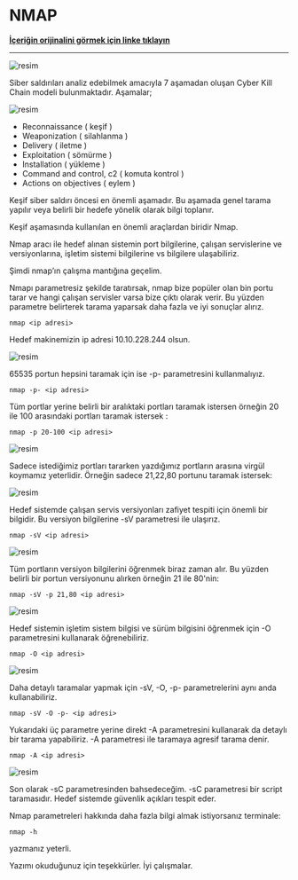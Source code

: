 # NMAP

**[İçeriğin orijinalini görmek için linke tıklayın](https://medium.com/@aysenurdgyl/nmap-1bdc12bcde3b)**

---

![resim](https://miro.medium.com/v2/resize:fit:616/format:webp/0*e16qFLM1HFmRnxSL.jpg)

Siber saldırıları analiz edebilmek amacıyla 7 aşamadan oluşan Cyber Kill Chain modeli bulunmaktadır. Aşamalar;

![resim](https://miro.medium.com/v2/resize:fit:720/format:webp/0*s8Lq4b9317hGMuzy.png)

- Reconnaissance ( keşif )
- Weaponization ( silahlanma )
- Delivery ( iletme )
- Exploitation ( sömürme )
- Installation ( yükleme )
- Command and control, c2 ( komuta kontrol )
- Actions on objectives ( eylem )

Keşif siber saldırı öncesi en önemli aşamadır. Bu aşamada genel tarama yapılır veya belirli bir hedefe yönelik olarak bilgi toplanır.

Keşif aşamasında kullanılan en önemli araçlardan biridir Nmap.

Nmap aracı ile hedef alınan sistemin port bilgilerine, çalışan servislerine ve versiyonlarına, işletim sistemi bilgilerine vs bilgilere ulaşabiliriz.

Şimdi nmap’ın çalışma mantığına geçelim.

Nmapı parametresiz şekilde taratırsak, nmap bize popüler olan bin portu tarar ve hangi çalışan servisler varsa bize çıktı olarak verir. Bu yüzden parametre belirterek tarama yaparsak daha fazla ve iyi sonuçlar alırız.

    nmap <ip adresi>

Hedef makinemizin ip adresi 10.10.228.244 olsun.

![resim](https://miro.medium.com/v2/resize:fit:720/format:webp/1*wlygNteuF3aAhWi5Bs8gFQ.png)

65535 portun hepsini taramak için ise -p- parametresini kullanmalıyız.

    nmap -p- <ip adresi>

Tüm portlar yerine belirli bir aralıktaki portları taramak istersen örneğin 20 ile 100 arasındaki portları taramak istersek :

    nmap -p 20-100 <ip adresi>

![resim](https://miro.medium.com/v2/resize:fit:720/format:webp/1*JZ0ZW81UYj-JN682X4Jq1Q.png)

Sadece istediğimiz portları tararken yazdığımız portların arasına virgül koymamız yeterlidir. Örneğin sadece 21,22,80 portunu taramak istersek:

![resim](https://miro.medium.com/v2/resize:fit:720/format:webp/1*XA7yClsUFf4_ib8BUvsQ_w.png)

Hedef sistemde çalışan servis versiyonları zafiyet tespiti için önemli bir bilgidir. Bu versiyon bilgilerine -sV parametresi ile ulaşırız.

    nmap -sV <ip adresi>

![resim](https://miro.medium.com/v2/resize:fit:720/format:webp/1*_yucfX1Umhi_NmjgJsqmHg.png)

Tüm portların versiyon bilgilerini öğrenmek biraz zaman alır. Bu yüzden belirli bir portun versiyonunu alırken örneğin 21 ile 80'nin:

    nmap -sV -p 21,80 <ip adresi>

![resim](https://miro.medium.com/v2/resize:fit:720/format:webp/1*hRe6YEjX12_k8cBebKO7nQ.png)

Hedef sistemin işletim sistem bilgisi ve sürüm bilgisini öğrenmek için -O parametresini kullanarak öğrenebiliriz.

    nmap -O <ip adresi>

![resim](https://miro.medium.com/v2/resize:fit:720/format:webp/1*u2-6Vk0jqW-85YxjQ4LY4Q.png)

Daha detaylı taramalar yapmak için -sV, -O, -p- parametrelerini aynı anda kullanabiliriz.

    nmap -sV -O -p- <ip adresi>

Yukarıdaki üç parametre yerine direkt -A parametresini kullanarak da detaylı bir tarama yapabiliriz. -A parametresi ile taramaya agresif tarama denir.

    nmap -A <ip adresi>

![resim](https://miro.medium.com/v2/resize:fit:640/format:webp/1*q6mMiKhP15cZ01JyAYScIg.png)

Son olarak -sC parametresinden bahsedeceğim. -sC parametresi bir script taramasıdır. Hedef sistemde güvenlik açıkları tespit eder.

Nmap parametreleri hakkında daha fazla bilgi almak istiyorsanız terminale:

    nmap -h

yazmanız yeterli.

Yazımı okuduğunuz için teşekkürler. İyi çalışmalar.
